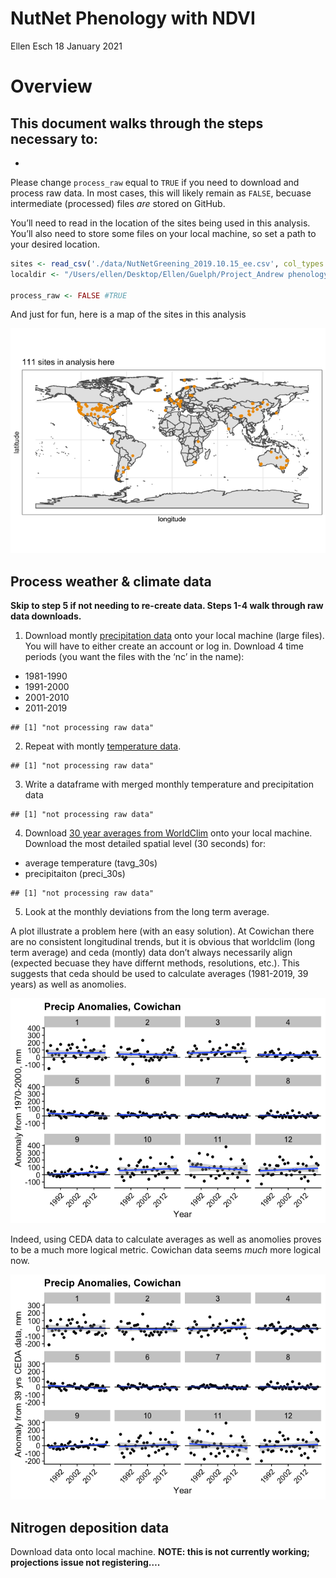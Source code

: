NutNet Phenology with NDVI
================
Ellen Esch
18 January 2021

# Overview

## This document walks through the steps necessary to:

  - 
Please change `process_raw` equal to `TRUE` if you need to download and
process raw data. In most cases, this will likely remain as `FALSE`,
becuase intermediate (processed) files *are* stored on GitHub.

You’ll need to read in the location of the sites being used in this
analysis. You’ll also need to store some files on your local machine, so
set a path to your desired
location.

``` r
sites <- read_csv('./data/NutNetGreening_2019.10.15_ee.csv', col_types = cols())
localdir <- "/Users/ellen/Desktop/Ellen/Guelph/Project_Andrew phenology/pheno_localdata"

process_raw <- FALSE #TRUE
```

And just for fun, here is a map of the sites in this analysis

![](Processing-Data_files/figure-gfm/sitemap-1.png)<!-- -->

## Process weather & climate data

**Skip to step 5 if not needing to re-create data. Steps 1-4 walk
through raw data downloads.**

1)  Download montly [precipitation
    data](http://data.ceda.ac.uk/badc/cru/data/cru_ts/cru_ts_4.04/data/pre)
    onto your local machine (large files). You will have to either
    create an account or log in. Download 4 time periods (you want the
    files with the ‘nc’ in the name):

<!-- end list -->

  - 1981-1990
  - 1991-2000
  - 2001-2010
  - 2011-2019

<!-- end list -->

    ## [1] "not processing raw data"

2)  Repeat with montly [temperature
    data](http://data.ceda.ac.uk/badc/cru/data/cru_ts/cru_ts_4.04/data/tmp).

<!-- end list -->

    ## [1] "not processing raw data"

3)  Write a dataframe with merged monthly temperature and precipitation
    data

<!-- end list -->

    ## [1] "not processing raw data"

4)  Download [30 year averages from
    WorldClim](https://www.worldclim.org/data/worldclim21.html) onto
    your local machine. Download the most detailed spatial level (30
    seconds) for:

<!-- end list -->

  - average temperature (tavg\_30s)
  - precipitaiton (preci\_30s)

<!-- end list -->

    ## [1] "not processing raw data"

5)  Look at the monthly deviations from the long term average.

A plot illustrate a problem here (with an easy solution). At Cowichan
there are no consistent longitudinal trends, but it is obvious that
worldclim (long term average) and ceda (montly) data don’t always
necessarily align (expected becuase they have differnt methods,
resolutions, etc.). This suggests that ceda should be used to calculate
averages (1981-2019, 39 years) as well as anomolies.

![](Processing-Data_files/figure-gfm/weatherdev-1.png)<!-- -->

Indeed, using CEDA data to calculate averages as well as anomolies
proves to be a much more logical metric. Cowichan data seems *much* more
logical now.

![](Processing-Data_files/figure-gfm/ceda_avg-1.png)<!-- -->

## Nitrogen deposition data

Download data onto local machine. **NOTE: this is not currently working;
projections issue not registering….**
